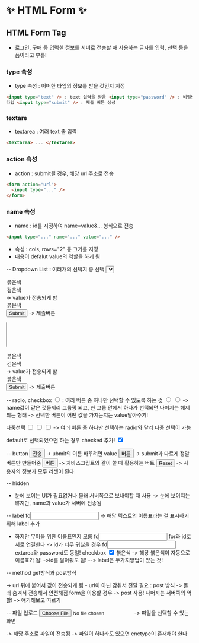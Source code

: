 # ✨ HTML Form ✨

## **HTML Form Tag**

- 로그인, 구매 등 입력한 정보를 서버로 전송할 때 사용하는 글자를 입력, 선택 등을 폼이라고 부름!

### **type 속성**

- type 속성 : 어떠한 타입의 정보를 받을 것인지 지정

```html
<input type="text" /> : text 입력을 받음 <input type="password" /> : 비밀번호
타입 <input type="submit" /> : 제출 버튼 생성
```

### **textare**

- textarea : 여러 text 줄 입력

```html
<textarea> ... </textarea>
```

### **action 속성**

- action : submit될 경우, 해당 url 주소로 전송

```html
<form action="url">
  <input type="..." />
</form>
```

### **name 속성**

- name : id를 지정하여 name=value&... 형식으로 전송

```html
<input type="..." name="..." value="..." />
```

- 속성 : cols, rows="2" 등 크기를 지정
- 내용이 defalut value의 역할을 하게 됨

-- Dropdown List : 여러개의 선택지 중 선택
<select name = "ccolor"> -> 이름으로 전송되도록

<option value = "red">붉은색</option>
<option value = "black">검은색</option> -> value가 전송되게 함
<option>붉은색</option>
</select>
<input type = "submit"> -> 제출버튼

<select name = "ccolor" multiple> -> 여러개를 선택가능하도록 (컨트롤키 + 클릭 가능)

<option value = "red">붉은색</option>
<option value = "black">검은색</option> -> value가 전송되게 함
<option>붉은색</option>
</select>
<input type = "submit"> -> 제출버튼

-- radio, checkbox
<input type="radio" name = "color" value="black"> : 여러 버튼 중 하나만 선택할 수 있도록 하는 것
<input type="radio" name = "color" value="black">
<input type="radio" name = "color" value="black">
-> name값이 같은 것들끼리 그룹핑 되고, 한 그룹 안에서 하나가 선택되면 나머지는 해제되는 형태
-> 선택한 버튼이 어떤 값을 가지는지는 value달아주기!

다중선택
<input type="checkbox" name = "size" value="black">
<input type="checkbox" name = "size" value="black">
<input type="checkbox" name = "size" value="black">
-> 여러 버튼 중 하나만 선택하는 radio와 달리 다중 선택이 가능

default로 선택되었으면 하는 경우 checked 추가!
<input type="checkbox" name = "size" value="black" checked>

-- button
<input type="submit" value="전송"> -> ubmit의 이름 바꾸려면 value
<input type="button" value="버튼"> -> submit과 다르게 정말 버튼만 만들어줌
<input type="button" value="버튼" onclick="alert('hello world')"> -> 자바스크립트와 같이 쓸 때 활용하는 버트
<input type="reset"> -> 사용자의 정보가 모두 리셋이 된다

-- hidden

- 눈에 보이는 UI가 필요없거나 몰래 서버쪽으로 보내야할 때 사용
  <input type ="hidden" name="hide" value="dsd">
  -> 눈에 보이지는 않지만, name과 value가 서버에 전송됨

-- label
<label>fd</label><input type = "text"> -> 해당 텍스트의 이름표라는 걸 표시하기 위해 label 추가

- 하지만 무어을 위한 이름표인지 모름
  <label for = "id_txt">fd</label><input type = "text" id ="id_txt">
  for과 id로 서로 연결한다
  -> id가 너무 귀찮을 경우
  <label>fd<input type = "text"></label>
  extarea와 password도 동일!
  checkbox
  <label>
  <input type="checkbox" name = "size" value="black" checked> 붉은색
  </label> -> 해당 붉은색이 자동으로 이름표가 됨!
  ->id를 달아줘도 됨!
  --> label은 두가지방법이 있는 것!

-- method
get방식과 post방식

<form action ="" methid="get or post"> -> url 뒤에 붙어서 값이 전송되게 됨
- url이 아닌 감춰서 전달 필요 : post 방식
-> 몰래 숨겨서 전송해서 안전해짐
form을 이용할 경우 -> post 사용!
나머지는 서버쪽의 역할! -> 얘기해보고 따르기

-- 파일 업로드
<input type = "file">
-> 파일을 선택할 수 있는 화면

<form action = "url 주소" method="post" enctype="multipart/form-data"> -> 해당 주소로 파일이 전송됨 -> 파일이 하나라도 있으면 enctype이 존재해야 한다

